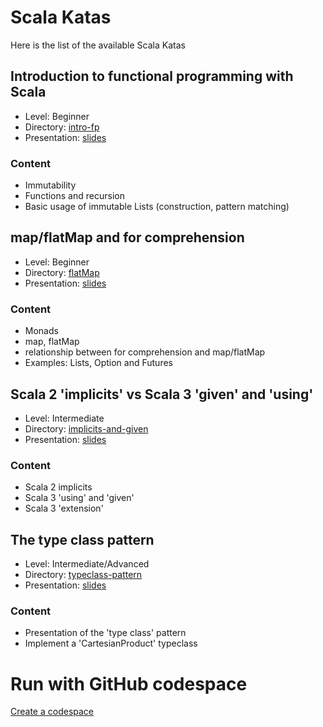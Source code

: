 # Scala Katas

Here is the list of the available Scala Katas

## Introduction to functional programming with Scala
- Level: Beginner
- Directory: [intro-fp](https://github.com/Kpler/scala-katas/tree/main/intro-fp)
- Presentation: [slides](https://docs.google.com/presentation/d/1bve3KwpS67tqukB8ctbVE8qRAobXBrmiYlcKUgQmEo4/edit#slide=id.g2f210a53c4a_0_1)

### Content
  - Immutability
  - Functions and recursion
  - Basic usage of immutable Lists (construction, pattern matching)

## map/flatMap and for comprehension 
- Level: Beginner
- Directory: [flatMap](https://github.com/Kpler/scala-katas/tree/main/flatMap)
- Presentation: [slides](https://docs.google.com/presentation/d/17vZnsAWz1bkYbYfSc2Wvnr63ZvXsojoLedUBMp-6aE8/edit#slide=id.p)

### Content
- Monads
- map, flatMap
- relationship between for comprehension and map/flatMap
- Examples: Lists, Option and Futures


## Scala 2 'implicits' vs Scala 3 'given' and 'using'
- Level: Intermediate
- Directory: [implicits-and-given](https://github.com/Kpler/scala-katas/tree/main/implicits-and-given)
- Presentation: [slides](https://docs.google.com/presentation/d/11FVilqngvZLwvnp1S7OY3GQjyiluUgXNfMLFPH95ahE/edit#slide=id.g25deeb73fd2_0_20)

### Content
- Scala 2 implicits
- Scala 3 'using' and 'given'
- Scala 3 'extension'


## The type class pattern
- Level: Intermediate/Advanced
- Directory: [typeclass-pattern](https://github.com/Kpler/scala-katas/tree/main/typeclass-pattern)
- Presentation: [slides](https://docs.google.com/presentation/d/13-DJGGcmfhmpq0iWRju294S90uxcDWNexxbZMJqGWEY/edit#slide=id.p)

### Content
- Presentation of the 'type class' pattern
- Implement a 'CartesianProduct' typeclass 

# Run with GitHub codespace

[Create a codespace](https://github.com/codespaces/new?machine=basicLinux32gb&repo=508246800&ref=codespace&location=WestEurope&devcontainer_path=.devcontainer%2Fdevcontainer.json)



